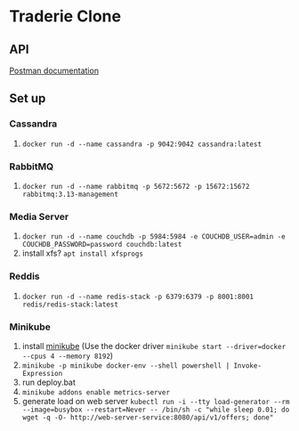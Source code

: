 # Traderie Clone

## API
[Postman documentation](https://documenter.getpostman.com/view/21886355/2sA3BoaWyf#fdff4ac0-dfb2-4738-8fd3-549ba8001736)

## Set up
### Cassandra
1. `docker run -d --name cassandra -p 9042:9042 cassandra:latest`

### RabbitMQ
1. `docker run -d --name rabbitmq -p 5672:5672 -p 15672:15672 rabbitmq:3.13-management`

### Media Server
1. `docker run -d --name couchdb -p 5984:5984 -e COUCHDB_USER=admin -e COUCHDB_PASSWORD=password couchdb:latest`
2. install xfs? `apt install xfsprogs`

### Reddis
1. `docker run -d --name redis-stack -p 6379:6379 -p 8001:8001 redis/redis-stack:latest`

### Minikube
1. install [minikube](https://minikube.sigs.k8s.io/docs/start/) (Use the docker driver `minikube start --driver=docker --cpus 4 --memory 8192`)
2. `minikube -p minikube docker-env --shell powershell | Invoke-Expression`
3. run deploy.bat
4. `minikube addons enable metrics-server`
5. generate load on web server `kubectl run -i --tty load-generator --rm --image=busybox --restart=Never -- /bin/sh -c "while sleep 0.01; do wget -q -O- http://web-server-service:8080/api/v1/offers; done"`

